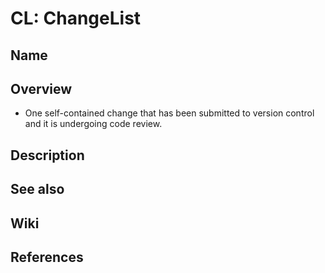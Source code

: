 # CL: ChangeList

## Name

## Overview
- One self-contained change that has been submitted to version control and it is undergoing code review.

## Description

## See also

## Wiki

## References
